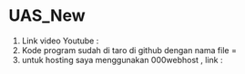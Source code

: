 # UAS_New

1. Link video Youtube : 
2. Kode program sudah di taro di github dengan nama file = 
3. untuk hosting saya menggunakan 000webhost , link : 
